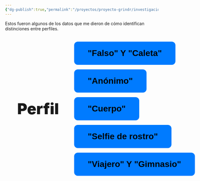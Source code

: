 ```yaml
---
{"dg-publish":true,"permalink":"/proyectos/proyecto-grindr/investigacion/tipos-de-perfiles/","created":"2025-02-27T12:20:26.596-05:00","updated":"2025-03-20T02:09:08.594-05:00"}
---
```


Estos fueron algunos de los datos que me dieron de cómo identifican distinciones entre perfiles.
<div class="container">
  <div class="title">Perfil</div>
  <div class="button-container">
    <button onclick="cargarSVG('https://brunomoo.github.io/Grindr_web/digitalgarden/img/perfil falso y caleta___.svg')">
      "Falso" Y "Caleta"
    </button>
    <button onclick="cargarSVG('https://brunomoo.github.io/Grindr_web/digitalgarden/img/perfil anonimo____.svg')">
      "Anónimo"
    </button>
    <button onclick="cargarSVG('https://brunomoo.github.io/Grindr_web/digitalgarden/img/perfil de cuerpo___.svg')">
      "Cuerpo"
    </button>
    <button onclick="cargarSVG('https://brunomoo.github.io/Grindr_web/digitalgarden/img/perfil de selfie de rostro___.svg')">
      "Selfie de rostro"
    </button>
    <button onclick="cargarSVG('https://brunomoo.github.io/Grindr_web/digitalgarden/img/perfil viajero y de gimnasio___.svg')">
      "Viajero" Y "Gimnasio"
    </button>
  </div>
</div>


<div class="svg-container"></div>


<style>
  /* Contenedor principal */
  .container {
    display: flex;
    align-items: center;
    justify-content: space-between; /* Alinea PERFIL a la izquierda y botones a la derecha */
    gap: 50px;
    max-width: 100%;
    padding: 20px;
  }

  /* Texto grande a la izquierda */
  .title {
    font-size: 50px;
    font-weight: 900;
    text-align: left;
    flex-shrink: 0; /* Evita que PERFIL se haga más pequeño */
    padding-left: 20px;
  }

  /* Contenedor de los botones */
  .button-container {
    display: flex;
    flex-direction: column;
    gap: 15px;
    align-items: flex-start; /* Alinea los botones a la derecha */
  }

  /* Botones */
  .button-container button {
    padding: 22px 45px;
    font-size: 28px;
    font-weight: 900;
    cursor: pointer;
    border: none;
    border-radius: 12px;
    background-color: #007bff;
    text-align: center;
    white-space: nowrap;
    min-width: fit-content;
    width: auto;
    max-width: 100%;
  }

  .button-container button:hover {
    background-color: #0056b3;
    transform: scale(1.1);
  }

  /* Contenedor del SVG */
  .svg-container {
    display: flex;
    justify-content: center;
    align-items: center;
    width: 100%;
    margin-top: 20px;
  }

  /* 📱 Ajustes para móviles */
  @media (max-width: 768px) {
    .container {
      flex-direction: column; /* Pone PERFIL arriba y botones abajo en móviles */
      align-items: center;
      text-align: center;
      gap: 20px;
    }
    
    .title {
      font-size: 40px;
      text-align: center;
    }

    .button-container {
      align-items: center; /* Centra los botones en móviles */
    }

    .button-container button {
      font-size: 22px;
      padding: 15px 30px;
    }
  }
</style>


<script>
function cargarSVG(url) {
  fetch(url)
    .then(response => response.text())
    .then(svg => {
      document.querySelector(".svg-container").innerHTML = svg;
      const svgElement = document.querySelector(".svg-container svg");
      if (svgElement) {
        svgElement.style.width = "100%";
        svgElement.style.height = "auto";
      }
    })
    .catch(error => {
      console.error("Error al cargar el SVG:", error);
    });
}
</script>

